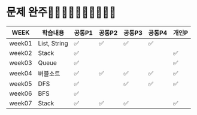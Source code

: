 # 문제 완주🏋️‍♀️🚴‍♀️🏊‍♀️🤸‍♀️🏃‍♀️

| WEEK   |학습내용| 공통P1 | 공통P2 | 공통P3 | 공통P4 | 개인P |
| ------ | ------ | ------ | ------ | ------ | ------ | ----- |
| week01 |List, String| ✅      | ✅      | ✅      | ✅      |       |
| week02 | Stack | ✅      |        |        |        | ✅     |
| week03 |Queue| ✅      |        |        |        | ✅     |
| week04 |버블소트| ✅      | ✅      | ✅      | ✅      | ✅     |
| week05 |DFS| ✅      |        | ✅      | ✅      | ✅     |
| week06 |BFS| ✅      |        |        |        |       |
| week07 |Stack| ✅      | ✅      | ✅      |        | ✅     |

